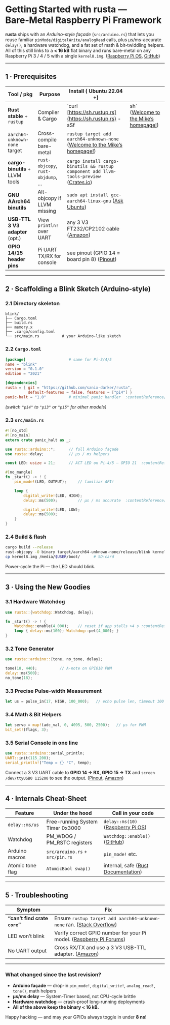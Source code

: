 # Getting Started with **rusta** — Bare‑Metal Raspberry Pi Framework

**rusta** ships with an *Arduino-style façade* (`src/arduino.rs`) that lets you reuse familiar `pinMode/digitalWrite/analogRead` calls, plus µs/ms-accurate `delay()`, a hardware watchdog, and a fat set of math & bit-twiddling helpers. All of this still links to a **< 16 kB** flat binary and runs bare-metal on any Raspberry Pi 3 / 4 / 5 with a single `kernel8.img`. ([Raspberry Pi OS][1], [GitHub][2])

---

## 1 · Prerequisites

| Tool / pkg                      | Purpose                           | Install ( Ubuntu 22.04 +)                                                                  |                                             |
| ------------------------------- | --------------------------------- | ------------------------------------------------------------------------------------------ | ------------------------------------------- |
| **Rust stable** + `rustup`      | Compiler & Cargo                  | \`curl [https://sh.rustup.rs](https://sh.rustup.rs) -sSf                                   | sh\` ([Welcome to the Mike’s homepage!][3]) |
| `aarch64-unknown-none` target   | Cross-compile bare-metal          | `rustup target add aarch64-unknown-none` ([Welcome to the Mike’s homepage!][3])            |                                             |
| **cargo-binutils** + LLVM tools | `rust-objcopy`, `rust-objdump`, … | `cargo install cargo-binutils && rustup component add llvm-tools-preview` ([Crates.io][4]) |                                             |
| **GNU AArch64 binutils**        | Alt-objcopy if LLVM missing       | `sudo apt install gcc-aarch64-linux-gnu` ([Ask Ubuntu][5])                                 |                                             |
| **USB-TTL 3 V3 adapter** (opt.) | View `println!` over UART         | any 3 V3 FT232/CP2102 cable ([Amazon][6])                                                  |                                             |
| **GPIO 14/15 header pins**      | Pi UART TX/RX for console         | see pinout (GPIO 14 = board pin 8) ([Pinout][7])                                           |                                             |

---

## 2 · Scaffolding a Blink Sketch (Arduino-style)

### 2.1 Directory skeleton

```text
blink/
├── Cargo.toml
├── build.rs
├── memory.x
├── .cargo/config.toml
└── src/main.rs          # your Arduino-like sketch
```

### 2.2 `Cargo.toml`

```toml
[package]                   # same for Pi-3/4/5
name = "blink"
version = "0.1.0"
edition = "2021"

[dependencies]
rusta = { git = "https://github.com/sanix-darker/rusta",
          default-features = false, features = ["pi4"] }
panic-halt = "1.0"          # minimal panic handler  :contentReference[oaicite:7]{index=7}
```

*(switch `"pi4"` to `"pi3"` or `"pi5"` for other models)*

### 2.3 `src/main.rs`

```rust
#![no_std]
#![no_main]
extern crate panic_halt as _;

use rusta::arduino::*;      // full Arduino façade
use rusta::delay;           // µs / ms helpers

const LED: usize = 21;      // ACT LED on Pi-4/5 – GPIO 21  :contentReference[oaicite:8]{index=8}

#[no_mangle]
fn _start() -> ! {
    pin_mode!(LED, OUTPUT);     // familiar API!

    loop {
        digital_write!(LED, HIGH);
        delay::ms(500);         // µs / ms accurate  :contentReference[oaicite:9]{index=9}

        digital_write!(LED, LOW);
        delay::ms(500);
    }
}
```

### 2.4 Build & flash

```bash
cargo build --release
rust-objcopy -O binary target/aarch64-unknown-none/release/blink kernel8.img
cp kernel8.img /media/$USER/boot/      # SD-card
```

Power-cycle the Pi — the LED should blink.

---

## 3 · Using the New Goodies

### 3.1 Hardware Watchdog

```rust
use rusta::{watchdog::Watchdog, delay};

fn _start() -> ! {
    Watchdog::enable(4_000);    // reset if app stalls >4 s :contentReference[oaicite:10]{index=10}
    loop { delay::ms(100); Watchdog::pet(4_000); }
}
```

### 3.2 Tone Generator

```rust
use rusta::arduino::{tone, no_tone, delay};

tone(18, 440);          // A-note on GPIO18 PWM
delay::ms(500);
no_tone(18);
```

### 3.3 Precise Pulse-width Measurement

```rust
let us = pulse_in(17, HIGH, 100_000);   // echo pulse len, timeout 100 ms
```

### 3.4 Math & Bit Helpers

```rust
let servo = map!(adc_val, 0, 4095, 500, 2500);   // µs for PWM
bit_set!(flags, 3);
```

### 3.5 Serial Console in one line

```rust
use rusta::arduino::serial_println;
UART::init(115_200);
serial_println!("Temp = {} °C", temp);
```

Connect a 3 V3 UART cable to **GPIO 14 → RX, GPIO 15 → TX** and `screen /dev/ttyUSB0 115200` to see the output. ([Pinout][7], [Amazon][6])

---

## 4 · Internals Cheat-Sheet

| Feature          | Under the hood                   | Call in your code                           |
| ---------------- | -------------------------------- | ------------------------------------------- |
| `delay::ms/us`   | Free-running System Timer 0x3000 | `delay::ms(10)`   ([Raspberry Pi OS][1])    |
| Watchdog         | PM\_WDOG / PM\_RSTC registers    | `Watchdog::enable()` ([GitHub][2])          |
| Arduino macros   | `src/arduino.rs` + `src/pin.rs`  | `pin_mode!` etc.                            |
| Atomic tone flag | `AtomicBool swap()`              | internal, safe    ([Rust Documentation][8]) |

---

## 5 · Troubleshooting

| Symptom                       | Fix                                                                        |
| ----------------------------- | -------------------------------------------------------------------------- |
| **“can’t find crate `core`”** | Ensure `rustup target add aarch64-unknown-none` ran. ([Stack Overflow][9]) |
| LED won’t blink               | Verify correct GPIO number for your Pi model. ([Raspberry Pi Forums][10])  |
| No UART output                | Cross RX/TX and use a 3 V3 USB-TTL adapter. ([Amazon][6])                  |

---

### What changed since the last revision?

* **Arduino façade** — drop-in `pin_mode!`, `digital_write!`, `analog_read!`, `tone()`, math helpers
* **µs/ms delay** — System-Timer based, not CPU-cycle brittle
* **Hardware watchdog** — crash-proof long-running deployments
* **All of the above keep the binary < 16 kB.**

Happy hacking — and may your GPIOs always toggle in under **8 ns**!

[1]: https://jsandler18.github.io/extra/sys-time.html?utm_source=chatgpt.com "The System Timer Peripheral"
[2]: https://github.com/torvalds/linux/blob/master/drivers/watchdog/bcm2835_wdt.c?utm_source=chatgpt.com "linux/drivers/watchdog/bcm2835_wdt.c at master - GitHub"
[3]: https://krinkinmu.github.io/2020/12/13/adding-rust-to-aarch64.html?utm_source=chatgpt.com "Adding a little bit of Rust to AARCH64 - the Mike's homepage!"
[4]: https://crates.io/crates/cargo-binutils?utm_source=chatgpt.com "cargo-binutils - crates.io: Rust Package Registry"
[5]: https://askubuntu.com/questions/1490387/how-do-i-install-the-gcc-13-aarch64-cross-compiler-on-ubuntu-22-04?utm_source=chatgpt.com "How do I install the gcc-13 aarch64 cross compiler on Ubuntu 22.04?"
[6]: https://www.amazon.com/NITOMTYU-Serial-Adapter-TTL-232R-RPI-Windows/dp/B0CFV96CDD?utm_source=chatgpt.com "Amazon.com: NITOMTYU 6 Feet USB TTL Serial 3.3V Adapter ..."
[7]: https://pinout.xyz/pinout/pin8_gpio14/?utm_source=chatgpt.com "GPIO 14 (UART Transmit) - Raspberry Pi Pinout"
[8]: https://doc.rust-lang.org/std/sync/atomic/struct.AtomicBool.html?utm_source=chatgpt.com "AtomicBool in std::sync::atomic - Rust"
[9]: https://stackoverflow.com/questions/70559555/rust-bare-metal-cross-compilation-for-aarch64-cant-find-crate-for-core?utm_source=chatgpt.com "Rust Bare-Metal Cross-Compilation for AArch64: can't find crate for ..."
[10]: https://forums.raspberrypi.com/viewtopic.php?t=354782&utm_source=chatgpt.com "Use Raspberry Pi 4B ACT_LED baremetal?"
